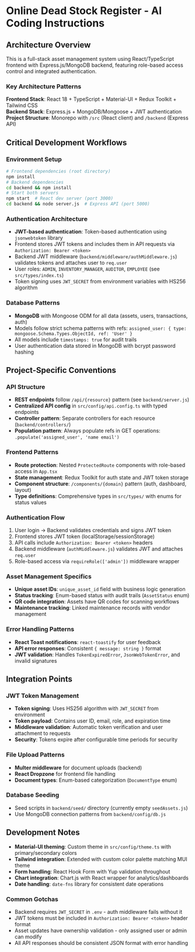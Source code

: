 # Online Dead Stock Register - AI Coding Instructions

## Architecture Overview

This is a full-stack asset management system using React/TypeScript frontend with Express.js/MongoDB backend, featuring role-based access control and integrated authentication.

### Key Architecture Patterns

**Frontend Stack**: React 18 + TypeScript + Material-UI + Redux Toolkit + Tailwind CSS  
**Backend Stack**: Express.js + MongoDB/Mongoose + JWT authentication  
**Project Structure**: Monorepo with `/src` (React client) and `/backend` (Express API)

## Critical Development Workflows

### Environment Setup
```bash
# Frontend dependencies (root directory)
npm install
# Backend dependencies
cd backend && npm install
# Start both servers
npm start  # React dev server (port 3000)
cd backend && node server.js  # Express API (port 5000)
```

### Authentication Architecture
- **JWT-based authentication**: Token-based authentication using `jsonwebtoken` library
- Frontend stores JWT tokens and includes them in API requests via `Authorization: Bearer <token>`
- Backend JWT middleware (`backend/middleware/authMiddleware.js`) validates tokens and attaches user to `req.user`
- User roles: `ADMIN`, `INVENTORY_MANAGER`, `AUDITOR`, `EMPLOYEE` (see `src/types/index.ts`)
- Token signing uses `JWT_SECRET` from environment variables with HS256 algorithm

### Database Patterns
- **MongoDB** with Mongoose ODM for all data (assets, users, transactions, auth)
- Models follow strict schema patterns with refs: `assigned_user: { type: mongoose.Schema.Types.ObjectId, ref: 'User' }`
- All models include `timestamps: true` for audit trails
- User authentication data stored in MongoDB with bcrypt password hashing

## Project-Specific Conventions

### API Structure
- **REST endpoints** follow `/api/{resource}` pattern (see `backend/server.js`)
- **Centralized API config** in `src/config/api.config.ts` with typed endpoints
- **Controller pattern**: Separate controllers for each resource (`backend/controllers/`)
- **Population pattern**: Always populate refs in GET operations: `.populate('assigned_user', 'name email')`

### Frontend Patterns
- **Route protection**: Nested `ProtectedRoute` components with role-based access in `App.tsx`
- **State management**: Redux Toolkit for auth state and JWT token storage
- **Component structure**: `/components/{domain}` pattern (auth, dashboard, layout)
- **Type definitions**: Comprehensive types in `src/types/` with enums for status values

### Authentication Flow
1. User login → Backend validates credentials and signs JWT token
2. Frontend stores JWT token (localStorage/sessionStorage)
3. API calls include `Authorization: Bearer <token>` headers
4. Backend middleware (`authMiddleware.js`) validates JWT and attaches `req.user`
5. Role-based access via `requireRole(['admin'])` middleware wrapper

### Asset Management Specifics
- **Unique asset IDs**: `unique_asset_id` field with business logic generation
- **Status tracking**: Enum-based status with audit trails (`AssetStatus` enum)
- **QR code integration**: Assets have QR codes for scanning workflows
- **Maintenance tracking**: Linked maintenance records with vendor management

### Error Handling Patterns
- **React Toast notifications**: `react-toastify` for user feedback
- **API error responses**: Consistent `{ message: string }` format
- **JWT validation**: Handles `TokenExpiredError`, `JsonWebTokenError`, and invalid signatures

## Integration Points

### JWT Token Management
- **Token signing**: Uses HS256 algorithm with `JWT_SECRET` from environment
- **Token payload**: Contains user ID, email, role, and expiration time
- **Middleware validation**: Automatic token verification and user attachment to requests
- **Security**: Tokens expire after configurable time periods for security

### File Upload Patterns
- **Multer middleware** for document uploads (backend)
- **React Dropzone** for frontend file handling
- **Document types**: Enum-based categorization (`DocumentType` enum)

### Database Seeding
- Seed scripts in `backend/seed/` directory (currently empty `seedAssets.js`)
- Use MongoDB connection patterns from `backend/config/db.js`

## Development Notes

- **Material-UI theming**: Custom theme in `src/config/theme.ts` with primary/secondary colors
- **Tailwind integration**: Extended with custom color palette matching MUI theme
- **Form handling**: React Hook Form with Yup validation throughout
- **Chart integration**: Chart.js with React wrapper for analytics/dashboards
- **Date handling**: `date-fns` library for consistent date operations

### Common Gotchas
- Backend requires `JWT_SECRET` in `.env` - auth middleware fails without it
- JWT tokens must be included in `Authorization: Bearer <token>` header format
- Asset updates have ownership validation - only assigned user or admin can modify
- All API responses should be consistent JSON format with error handling